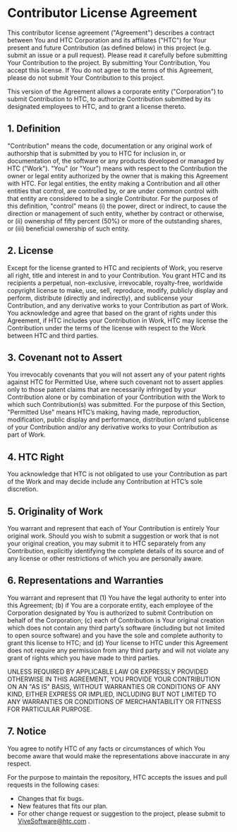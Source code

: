 # Contributor License Agreement
This contributor license agreement ("Agreement") describes a contract 
between You and HTC Corporation and its affiliates ("HTC") for Your 
present and future Contribution (as defined below) in this project (e.g. 
submit an issue or a pull request). Please read it carefully before 
submitting Your Contribution to the project. By submitting Your 
Contribution, You accept this license. If You do not agree to the terms 
of this Agreement, please do not submit Your Contribution to this project.

This version of the Agreement allows a corporate entity ("Corporation") 
to submit Contribution to HTC, to authorize Contribution submitted by 
its designated employees to HTC, and to grant a license thereto.

## 1. Definition
"Contribution" means the code, documentation or any original work of 
authorship that is submitted by you to HTC for inclusion in, or 
documentation of, the software or any products developed or managed by 
HTC ("Work").
"You" (or "Your") means with respect to the Contribution the owner or 
legal entity authorized by the owner that is making this Agreement with 
HTC. For legal entities, the entity making a Contribution and all other 
entities that control, are controlled by, or are under common control 
with that entity are considered to be a single Contributor. For the 
purposes of this definition, "control" means (i) the power, direct or 
indirect, to cause the direction or management of such entity, whether 
by contract or otherwise, or (ii) ownership of fifty percent (50%) or 
more of the outstanding shares, or (iii) beneficial ownership of such 
entity.

## 2. License
Except for the license granted to HTC and recipients of Work, you 
reserve all right, title and interest in and to your Contribution.
You grant HTC and its recipients a perpetual, non-exclusive, 
irrevocable, royalty-free, worldwide copyright license to make, use, 
sell, reproduce, modify, publicly display and perform, distribute 
(directly and indirectly), and sublicense your Contribution, and any 
derivative works to your Contribution as part of Work.
You acknowledge and agree that based on the grant of rights under this 
Agreement, if HTC includes your Contribution in Work, HTC may license 
the Contribution under the terms of the license with respect to the Work 
between HTC and third parties.

## 3. Covenant not to Assert
You irrevocably covenants that you will not assert any of your patent 
rights against HTC for Permitted Use, where such covenant not to assert 
applies only to those patent claims that are necessarily infringed by 
your Contribution alone or by combination of your Contribution with the 
Work to which such Contribution(s) was submitted. For the purpose of 
this Section, "Permitted Use" means HTC’s making, having made, 
reproduction, modification, public display and performance, distribution 
or/and sublicense of your Contribution and/or any derivative works to 
your Contribution as part of Work.

## 4. HTC Right
You acknowledge that HTC is not obligated to use your Contribution as 
part of the Work and may decide include any Contribution at HTC’s sole 
discretion.

## 5. Originality of Work
You warrant and represent that each of Your Contribution is entirely 
Your original work. Should you wish to submit a suggestion or work that 
is not your original creation, you may submit it to HTC separately from 
any Contribution, explicitly identifying the complete details of its 
source and of any license or other restrictions of which you are 
personally aware.

## 6. Representations and Warranties
You warrant and represent that (1) You have the legal authority to enter 
into this Agreement; (b) if You are a corporate entity, each employee of 
the Corporation designated by You is authorized to submit Contribution 
on behalf of the Corporation; (c) each of Contribution is Your original 
creation which does not contain any third party’s software (including 
but not limited to open source software) and you have the sole and 
complete authority to grant this license to HTC; and (d) Your license to 
HTC under this Agreement does not require any permission from any third 
party and will not violate any grant of rights which you have made to 
third parties.

UNLESS REQUIRED BY APPLICABLE LAW OR EXPRESSLY PROVIDED OTHERWISE IN 
THIS AGREEMENT, YOU PROVIDE YOUR CONTRIBUTION ON AN "AS IS" BASIS, 
WITHOUT WARRANTIES OR CONDITIONS OF ANY KIND, EITHER EXPRESS OR IMPLIED, 
INCLUDING BUT NOT LIMITED TO ANY WARRANTIES OR CONDITIONS OF 
MERCHANTABILITY OR FITNESS FOR PARTICULAR PURPOSE.

## 7. Notice
You agree to notify HTC of any facts or circumstances of which You 
become aware that would make the representations above inaccurate in any 
respect.

For the purpose to maintain the repository, HTC accepts the issues and 
pull requests in the following cases:
- Changes that fix bugs.
- New features that fits our plan.
- For other change request or suggestion to the project, please submit 
to ViveSoftware@htc.com .